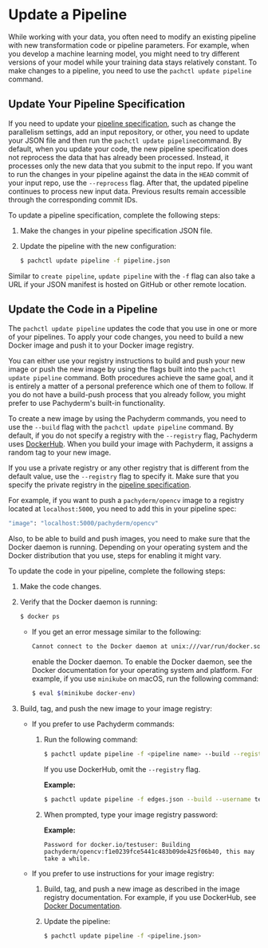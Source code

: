 # Update a Pipeline

While working with your data, you often need to modify an existing
pipeline with new transformation code or pipeline
parameters.
For example, when you develop a machine learning model, you might need
to try different versions of your model while your training data
stays relatively constant. To make changes to a pipeline, you need to use
the `pachctl update pipeline` command.

## Update Your Pipeline Specification

If you need to update your
[pipeline specification](../reference/pipeline_spec.md), such as change the
parallelism settings, add an input repository, or other, you need to update your
JSON file and then run the `pachctl update pipeline`command.
By default, when you update your code, the new pipeline specification
does not reprocess the data that has already been processed. Instead,
it processes only the new data that you submit to the input repo.
If you want to run the changes in your pipeline against the data in
the `HEAD` commit of your input repo, use the `--reprocess` flag.
After that, the updated pipeline continues to process new input data.
Previous results remain accessible through the corresponding commit IDs.

To update a pipeline specification, complete the following steps:

1. Make the changes in your pipeline specification JSON file.

1. Update the pipeline with the new configuration:

   ```bash
   $ pachctl update pipeline -f pipeline.json
   ```

Similar to `create pipeline`, `update pipeline` with the `-f` flag can also
take a URL if your JSON manifest is hosted on GitHub or other
remote location.

## Update the Code in a Pipeline

The `pachctl update pipeline` updates the code that you use in one or
more of your pipelines. To apply your code changes, you need to
build a new Docker image and push it to your Docker image registry.

You can either use your registry instructions to build and push your
new image or push the new image by using the flags built into
the `pachctl update pipeline` command. Both procedures achieve the same goal,
and it is entirely a matter of a personal preference which one of them
to follow. If you do not have a build-push process that you
already follow, you might prefer to use Pachyderm's built-in functionality.

To create a new image by using the Pachyderm commands, you need
to use the `--build` flag with the `pachctl update pipeline`
command. By default, if you do not specify a registry with the `--registry`
flag, Pachyderm uses [DockerHub](https://hub.docker.com).
When you build your image with Pachyderm, it assigns a random
tag to your new image.

If you use a private registry or any other registry that is different
from the default value, use the `--registry` flag to specify it.
Make sure that you specify the private registry in the [pipeline
specification](../reference/pipeline_spec.md).

For example, if you want to push a `pachyderm/opencv` image to a
registry located at `localhost:5000`, you need to add this in
your pipeline spec:

 ```bash
 "image": "localhost:5000/pachyderm/opencv"
 ```

Also, to be able to build and push images, you need to make sure that
the Docker daemon is running. Depending on your operating system and
the Docker distribution that you use, steps for enabling it might
vary.

To update the code in your pipeline, complete the following steps:

1. Make the code changes.
1. Verify that the Docker daemon is running:

   ```bash
   $ docker ps
   ```

   * If you get an error message similar to the following:

     ```bash
     Cannot connect to the Docker daemon at unix:///var/run/docker.sock. Is the docker daemon running?
     ```

     enable the Docker daemon. To enable the Docker daemon,
     see the Docker documentation for your operating system and platform.
     For example, if you use `minikube` on  macOS, run the following
     command:

     ```bash
     $ eval $(minikube docker-env)
     ```

1. Build, tag, and push the new image to your image registry:

   * If you prefer to use Pachyderm commands:

     1. Run the following command:

        ```bash
        $ pachctl update pipeline -f <pipeline name> --build --registry <registry> --username <registry user>
        ```

        If you use DockerHub, omit the `--registry` flag.

        **Example:**

        ```bash
        $ pachctl update pipeline -f edges.json --build --username testuser
        ```

     1. When prompted, type your image registry password:

        **Example:**

        ```
        Password for docker.io/testuser: Building pachyderm/opencv:f1e0239fce5441c483b09de425f06b40, this may take a while.
        ```

   * If you prefer to use instructions for your image registry:

     1. Build, tag, and push a new image as described in the
     image registry documentation. For example, if you use
     DockerHub, see [Docker Documentation](https://docs.docker.com/docker-hub/).

     1. Update the pipeline:

        ```bash
        $ pachctl update pipeline -f <pipeline.json>
        ```
